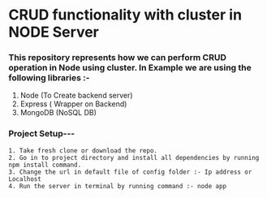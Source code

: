 # CRUD functionality with cluster in NODE Server

### This repository represents how we can perform CRUD operation in Node using cluster. In Example we are using the following libraries :- 

1. Node (To Create backend server)
2. Express ( Wrapper on Backend)
3. MongoDB (NoSQL DB)

### Project Setup---

```
1. Take fresh clone or download the repo.
2. Go in to project directory and install all dependencies by running npm install command.
3. Change the url in default file of config folder :- Ip address or Localhost
4. Run the server in terminal by running command :- node app 
```
